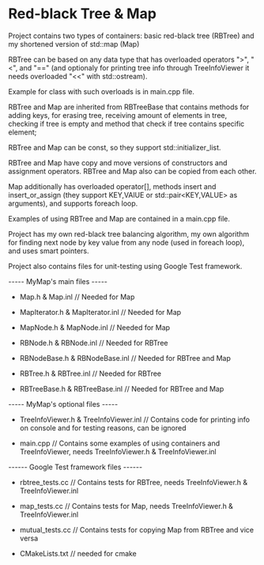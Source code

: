 # Red-black Tree & Map

Project contains two types of containers: basic red-black tree (RBTree) and my shortened version of std::map (Map)

RBTree can be based on any data type that has overloaded operators ">", "<", and "==" (and optionaly  for printing tree info through TreeInfoViewer it needs overloaded "<<" with std::ostream).

Example for class with such overloads is in main.cpp file.

RBTree and Map are inherited from RBTreeBase that contains methods for adding keys, for erasing tree, receiving amount of elements in tree, checking if tree is empty and method that check if tree contains specific element;

RBTree and Map can be const, so they support std::initializer_list.

RBTree and Map have copy and move versions of constructors and assignment operators. RBTree and Map also can be copied from each other. 

Map additionally has overloaded operator[], methods insert and insert_or_assign (they support KEY,VAlUE or std::pair<KEY,VALUE> as arguments), and supports foreach loop.

Examples of using RBTree and Map are contained in a main.cpp file.

Project has my own red-black tree balancing algorithm, my own algorithm for finding next node by key value from any node (used in foreach loop), and uses smart pointers.

Project also contains files for unit-testing using Google Test framework.

----- MyMap's main files -----

- Map.h & Map.inl // Needed for Map

- MapIterator.h & MapIterator.inl // Needed for Map

- MapNode.h & MapNode.inl // Needed for Map

- RBNode.h & RBNode.inl // Needed for RBTree

- RBNodeBase.h & RBNodeBase.inl // Needed for RBTree and Map

- RBTree.h & RBTree.inl // Needed for RBTree

- RBTreeBase.h & RBTreeBase.inl  // Needed for RBTree and Map

----- MyMap's optional files -----

- TreeInfoViewer.h & TreeInfoViewer.inl // Contains code for printing info on console and for testing reasons, can be ignored

- main.cpp // Contains some examples of using containers and TreeInfoViewer, needs TreeInfoViewer.h & TreeInfoViewer.inl

------ Google Test framework files ------

- rbtree_tests.cc // Contains tests for RBTree, needs TreeInfoViewer.h & TreeInfoViewer.inl

- map_tests.cc // Contains tests for Map, needs TreeInfoViewer.h & TreeInfoViewer.inl

- mutual_tests.cc // Contains tests for copying Map from RBTree and vice versa

- CMakeLists.txt // needed for cmake 